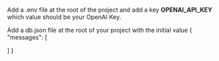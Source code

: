 Add a .env file at the root of the project and add a key **OPENAI_API_KEY** which value should be your OpenAI Key.


Add a db.json file at the root of your project with the initial value 
{
  "messages": [
    
  ]
}

